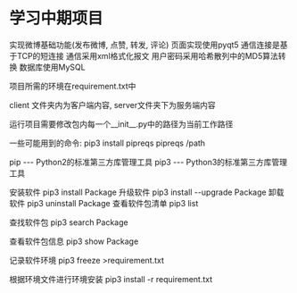 # 学习中期项目
实现微博基础功能(发布微博, 点赞, 转发, 评论)
页面实现使用pyqt5
通信连接是基于TCP的短连接
通信采用xml格式化报文
用户密码采用哈希散列中的MD5算法转换
数据库使用MySQL

项目所需的环境在requirement.txt中

client 文件夹内为客户端内容, server文件夹下为服务端内容

运行项目需要修改包内每一个__init__.py中的路径为当前工作路径

一些可能用到的命令:
pip3 install pipreqs
pipreqs /path

pip --- Python2的标准第三方库管理工具
pip3 --- Python3的标准第三方库管理工具

安装软件
pip3 install Package
升级软件
pip3 install --upgrade Package
卸载软件
pip3 uninstall Package
查看软件包清单
pip3 list

查找软件包
pip3 search Package

查看软件包信息
pip3 show Package

记录软件环境
pip3 freeze >requirement.txt

根据环境文件进行环境安装
pip3 install -r requirement.txt
